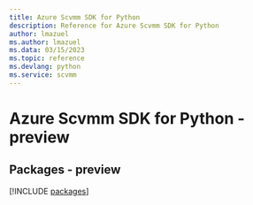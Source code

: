 ```yaml
---
title: Azure Scvmm SDK for Python
description: Reference for Azure Scvmm SDK for Python
author: lmazuel
ms.author: lmazuel
ms.data: 03/15/2023
ms.topic: reference
ms.devlang: python
ms.service: scvmm
---
```

# Azure Scvmm SDK for Python - preview
## Packages - preview
[!INCLUDE [packages](scvmm-index.md)]
